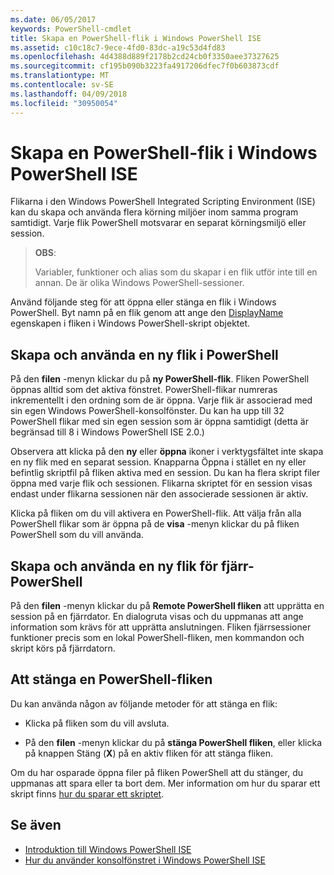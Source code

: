 ```yaml
---
ms.date: 06/05/2017
keywords: PowerShell-cmdlet
title: Skapa en PowerShell-flik i Windows PowerShell ISE
ms.assetid: c10c18c7-9ece-4fd0-83dc-a19c53d4fd83
ms.openlocfilehash: 4d4388d889f2178b2cd24cb0f3350aee37327625
ms.sourcegitcommit: cf195b090b3223fa4917206dfec7f0b603873cdf
ms.translationtype: MT
ms.contentlocale: sv-SE
ms.lasthandoff: 04/09/2018
ms.locfileid: "30950054"
---
```

# <a name="how-to-create-a-powershell-tab-in-windows-powershell-ise"></a>Skapa en PowerShell-flik i Windows PowerShell ISE

Flikarna i den Windows PowerShell Integrated Scripting Environment (ISE) kan du skapa och använda flera körning miljöer inom samma program samtidigt.
Varje flik PowerShell motsvarar en separat körningsmiljö eller session.

> **OBS**:
>
> Variabler, funktioner och alias som du skapar i en flik utför inte till en annan. De är olika Windows PowerShell-sessioner.

Använd följande steg för att öppna eller stänga en flik i Windows PowerShell.
Byt namn på en flik genom att ange den [DisplayName](The-PowerShellTab-Object.md#displayname) egenskapen i fliken i Windows PowerShell-skript objektet.

## <a name="to-create-and-use-a-new-powershell-tab"></a>Skapa och använda en ny flik i PowerShell

På den **filen** -menyn klickar du på **ny PowerShell-flik**. Fliken PowerShell öppnas alltid som det aktiva fönstret.
PowerShell-flikar numreras inkrementellt i den ordning som de är öppna.
Varje flik är associerad med sin egen Windows PowerShell-konsolfönster.
Du kan ha upp till 32 PowerShell flikar med sin egen session som är öppna samtidigt (detta är begränsad till 8 i Windows PowerShell ISE 2.0.)

Observera att klicka på den **ny** eller **öppna** ikoner i verktygsfältet inte skapa en ny flik med en separat session.
Knapparna Öppna i stället en ny eller befintlig skriptfil på fliken aktiva med en session.
Du kan ha flera skript filer öppna med varje flik och sessionen.
Flikarna skriptet för en session visas endast under flikarna sessionen när den associerade sessionen är aktiv.

Klicka på fliken om du vill aktivera en PowerShell-flik. Att välja från alla PowerShell flikar som är öppna på de **visa** -menyn klickar du på fliken PowerShell som du vill använda.

## <a name="to-create-and-use-a-new-remote-powershell-tab"></a>Skapa och använda en ny flik för fjärr-PowerShell

På den **filen** -menyn klickar du på **Remote PowerShell fliken** att upprätta en session på en fjärrdator.
En dialogruta visas och du uppmanas att ange information som krävs för att upprätta anslutningen.
Fliken fjärrsessioner funktioner precis som en lokal PowerShell-fliken, men kommandon och skript körs på fjärrdatorn.

## <a name="to-close-a-powershell-tab"></a>Att stänga en PowerShell-fliken

Du kan använda någon av följande metoder för att stänga en flik:

- Klicka på fliken som du vill avsluta.

- På den **filen** -menyn klickar du på **stänga PowerShell fliken**, eller klicka på knappen Stäng (**X**) på en aktiv fliken för att stänga fliken.

Om du har osparade öppna filer på fliken PowerShell att du stänger, du uppmanas att spara eller ta bort dem.
Mer information om hur du sparar ett skript finns [hur du sparar ett skriptet](How-to-Write-and-Run-Scripts-in-the-Windows-PowerShell-ISE.md#how-to-save-a-script).

## <a name="see-also"></a>Se även

- [Introduktion till Windows PowerShell ISE](Introducing-the-Windows-PowerShell-ISE.md)
- [Hur du använder konsolfönstret i Windows PowerShell ISE](How-to-Use-the-Console-Pane-in-the-Windows-PowerShell-ISE.md)